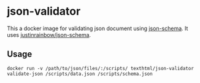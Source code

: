 # json-validator

This a docker image for validating json document using [json-schema](http://json-schema.org/).
It uses [justinrainbow/json-schema](https://github.com/justinrainbow/json-schema).

## Usage

```
docker run -v /path/to/json/files/:/scripts/ texthtml/json-validator validate-json /scripts/data.json /scripts/schema.json
```
